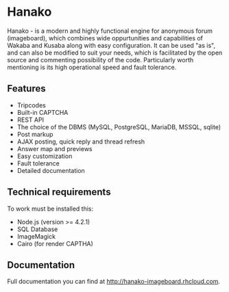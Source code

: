 # Hanako
Hanako - is a modern and highly functional engine for anonymous forum (imageboard), which combines wide oppurtunities and capabilities of Wakaba and Kusaba along with easy configuration. It can be used "as is", and can also be modified to suit your needs, which is facilitated by the open source and commenting possibility of the code. Particularly worth mentioning is its high operational speed and fault tolerance.

## Features

* Tripcodes
* Built-in CAPTCHA
* REST API
* The choice of the DBMS (MySQL, PostgreSQL, MariaDB, MSSQL, sqlite)
* Post markup
* AJAX posting, quick reply and thread refresh
* Answer map and previews
* Easy customization
* Fault tolerance
* Detailed documentation

## Technical requirements

To work must be installed this:
* Node.js (version >= 4.2.1)
* SQL Database 
* ImageMagick
* Cairo (for render CAPTHA)

## Documentation

Full documentation you can find at http://hanako-imageboard.rhcloud.com.
